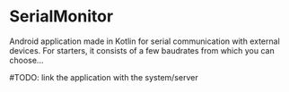 # SerialMonitor
Android application made in Kotlin for serial communication with external devices. For starters, it consists of a few baudrates from which you can choose...

#TODO: link the application with the system/server
